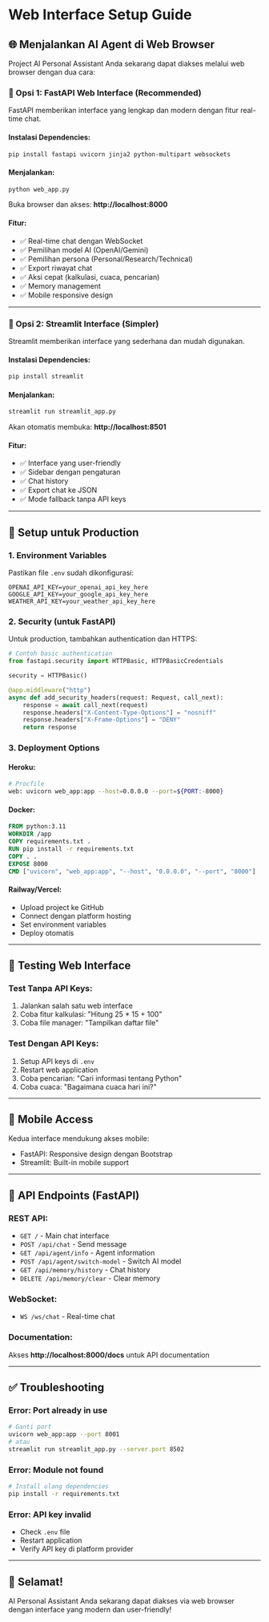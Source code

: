 # Web Interface Setup Guide

## 🌐 Menjalankan AI Agent di Web Browser

Project AI Personal Assistant Anda sekarang dapat diakses melalui web browser dengan dua cara:

### 🚀 Opsi 1: FastAPI Web Interface (Recommended)

FastAPI memberikan interface yang lengkap dan modern dengan fitur real-time chat.

#### Instalasi Dependencies:
```bash
pip install fastapi uvicorn jinja2 python-multipart websockets
```

#### Menjalankan:
```bash
python web_app.py
```

Buka browser dan akses: **http://localhost:8000**

#### Fitur:
- ✅ Real-time chat dengan WebSocket
- ✅ Pemilihan model AI (OpenAI/Gemini)
- ✅ Pemilihan persona (Personal/Research/Technical)
- ✅ Export riwayat chat
- ✅ Aksi cepat (kalkulasi, cuaca, pencarian)
- ✅ Memory management
- ✅ Mobile responsive design

---

### 🎨 Opsi 2: Streamlit Interface (Simpler)

Streamlit memberikan interface yang sederhana dan mudah digunakan.

#### Instalasi Dependencies:
```bash
pip install streamlit
```

#### Menjalankan:
```bash
streamlit run streamlit_app.py
```

Akan otomatis membuka: **http://localhost:8501**

#### Fitur:
- ✅ Interface yang user-friendly
- ✅ Sidebar dengan pengaturan
- ✅ Chat history
- ✅ Export chat ke JSON
- ✅ Mode fallback tanpa API keys

---

## 🔧 Setup untuk Production

### 1. Environment Variables
Pastikan file `.env` sudah dikonfigurasi:
```env
OPENAI_API_KEY=your_openai_api_key_here
GOOGLE_API_KEY=your_google_api_key_here
WEATHER_API_KEY=your_weather_api_key_here
```

### 2. Security (untuk FastAPI)
Untuk production, tambahkan authentication dan HTTPS:
```python
# Contoh basic authentication
from fastapi.security import HTTPBasic, HTTPBasicCredentials

security = HTTPBasic()

@app.middleware("http")
async def add_security_headers(request: Request, call_next):
    response = await call_next(request)
    response.headers["X-Content-Type-Options"] = "nosniff"
    response.headers["X-Frame-Options"] = "DENY"
    return response
```

### 3. Deployment Options

#### Heroku:
```bash
# Procfile
web: uvicorn web_app:app --host=0.0.0.0 --port=${PORT:-8000}
```

#### Docker:
```dockerfile
FROM python:3.11
WORKDIR /app
COPY requirements.txt .
RUN pip install -r requirements.txt
COPY . .
EXPOSE 8000
CMD ["uvicorn", "web_app:app", "--host", "0.0.0.0", "--port", "8000"]
```

#### Railway/Vercel:
- Upload project ke GitHub
- Connect dengan platform hosting
- Set environment variables
- Deploy otomatis

---

## 🧪 Testing Web Interface

### Test Tanpa API Keys:
1. Jalankan salah satu web interface
2. Coba fitur kalkulasi: "Hitung 25 * 15 + 100"
3. Coba file manager: "Tampilkan daftar file"

### Test Dengan API Keys:
1. Setup API keys di `.env`
2. Restart web application
3. Coba pencarian: "Cari informasi tentang Python"
4. Coba cuaca: "Bagaimana cuaca hari ini?"

---

## 📱 Mobile Access

Kedua interface mendukung akses mobile:
- FastAPI: Responsive design dengan Bootstrap
- Streamlit: Built-in mobile support

---

## 🔄 API Endpoints (FastAPI)

### REST API:
- `GET /` - Main chat interface
- `POST /api/chat` - Send message
- `GET /api/agent/info` - Agent information
- `POST /api/agent/switch-model` - Switch AI model
- `GET /api/memory/history` - Chat history
- `DELETE /api/memory/clear` - Clear memory

### WebSocket:
- `WS /ws/chat` - Real-time chat

### Documentation:
Akses **http://localhost:8000/docs** untuk API documentation

---

## ✅ Troubleshooting

### Error: Port already in use
```bash
# Ganti port
uvicorn web_app:app --port 8001
# atau
streamlit run streamlit_app.py --server.port 8502
```

### Error: Module not found
```bash
# Install ulang dependencies
pip install -r requirements.txt
```

### Error: API key invalid
- Check `.env` file
- Restart application
- Verify API key di platform provider

---

## 🎉 Selamat!

AI Personal Assistant Anda sekarang dapat diakses via web browser dengan interface yang modern dan user-friendly!
